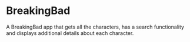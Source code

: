 # BreakingBad
A BreakingBad app that gets all the characters, has a search functionality and displays additional details about each character.
